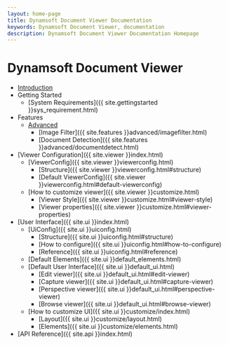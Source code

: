 ```yaml
---
layout: home-page
title: Dynamsoft Document Viewer Documentation
keywords: Dynamsoft Document Viewer, documentation
description: Dynamsoft Document Viewer Documentation Homepage
---
```


# Dynamsoft Document Viewer 

<!-- * [Glossary of Terms]({{site.glossary}})
* [Introduction]({{site.introduction}}) 
* [Getting Started]({{site.gettingstarted}}) 
* [Related APIs]({{site.api}}) 
* [Security]({{site.security}}) 
* [References]({{site.references}})  -->

- [Introduction]({{site.introduction}}index.html) 
- Getting Started
    - [System Requirements]({{ site.gettingstarted }}sys_requirement.html)
    <!-- - [Adding the dependency]({{ site.gettingstarted }}add_dependency.html)
    - [SDK Initialization]({{ site.gettingstarted }}sdk_init.html)
    - [Creating HelloWorld]({{ site.gettingstarted }}helloworld.html) -->
- Features
    - [Advanced]()
        - [Image Filter]({{ site.features }}advanced/imagefilter.html)
        - [Document Detection]({{ site.features }}advanced/documentdetect.html)
- [Viewer Configuration]({{ site.viewer }}index.html)
    - [ViewerConfig]({{ site.viewer }}viewerconfig.html)
        - [Structure]({{ site.viewer }}viewerconfig.html#structure)
        - [Default ViewerConfig]({{ site.viewer }}viewerconfig.html#default-viewerconfig)
    - [How to customize viewer]({{ site.viewer }}customize.html)
        - [Viewer Style]({{ site.viewer }}customize.html#viewer-style)
        - [Viewer properties]({{ site.viewer }}customize.html#viewer-properties)
- [User Interface]({{ site.ui }}index.html)
    - [UiConfig]({{ site.ui }}uiconfig.html)
        - [Structure]({{ site.ui }}uiconfig.html#structure)
        - [How to configure]({{ site.ui }}uiconfig.html#how-to-configure)
        - [Reference]({{ site.ui }}uiconfig.html#reference)
    - [Default Elements]({{ site.ui }}default_elements.html)
    - [Default User Interface]({{ site.ui }}default_ui.html)
        - [Edit viewer]({{ site.ui }}default_ui.html#edit-viewer)
        - [Capture viewer]({{ site.ui }}default_ui.html#capture-viewer)
        - [Perspective viewer]({{ site.ui }}default_ui.html#perspective-viewer)
        - [Browse viewer]({{ site.ui }}default_ui.html#browse-viewer)
    - [How to customize UI]({{ site.ui }}customize/index.html)
        - [Layout]({{ site.ui }}customize/layout.html)
        - [Elements]({{ site.ui }}customize/elements.html)
        <!-- - [Update UI dynamically]({{ site.ui }}customize/dynamically.html) -->
- [API Reference]({{ site.api }}index.html)

